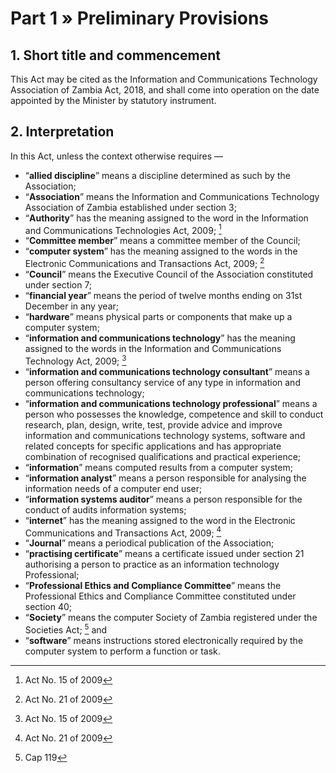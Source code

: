 # Part 1 » Preliminary Provisions

## 1. Short title and commencement

This Act may be cited as the Information and Communications
Technology Association of Zambia Act, 2018, and shall come into
operation on the date appointed by the Minister by statutory
instrument.

## 2. Interpretation

In this Act, unless the context otherwise requires —

- “**allied discipline**” means a discipline determined as such by the
  Association;
- “**Association**” means the Information and Communications Technology
  Association of Zambia established under section 3;
- “**Authority**” has the meaning assigned to the word in the Information
  and Communications Technologies Act, 2009; [^1]
- “**Committee member**” means a committee member of the Council;
- “**computer system**” has the meaning assigned to the words in the
  Electronic Communications and Transactions Act, 2009; [^2]
- “**Council**” means the Executive Council of the Association constituted
  under section 7;
- “**financial year**” means the period of twelve months ending on 31st
  December in any year;
- “**hardware**” means physical parts or components that make up a
  computer system;
- “**information and communications technology**” has the meaning assigned
  to the words in the Information and Communications Technology Act,
  2009; [^1]
- “**information and communications technology consultant**” means a
  person offering consultancy service of any type in information and
  communications technology;
- “**information and communications technology professional**” means a
  person who possesses the knowledge, competence and skill to conduct
  research, plan, design, write, test, provide advice and improve
  information and communications technology systems, software and
  related concepts for specific applications and has appropriate
  combination of recognised qualifications and practical experience;
- “**information**” means computed results from a computer system;
- “**information analyst**” means a person responsible for analysing the
  information needs of a computer end user;
- “**information systems auditor**” means a person responsible for the
  conduct of audits information systems;
- “**internet**” has the meaning assigned to the word in the Electronic
  Communications and Transactions Act, 2009; [^2]
- “**Journal**” means a periodical publication of the Association;
- “**practising certificate**” means a certificate issued under section 21
  authorising a person to practice as an information technology
  Professional;
- “**Professional Ethics and Compliance Committee**” means the
  Professional Ethics and Compliance Committee constituted under section
  40;
- “**Society**” means the computer Society of Zambia registered under the
  Societies Act; [^3] and
- “**software**” means instructions stored electronically required by the
  computer system to perform a function or task.

[^1]: Act No. 15 of 2009

[^2]: Act No. 21 of 2009

[^3]: Cap 119
